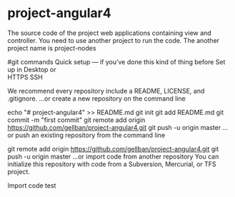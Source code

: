 # project-angular4
The source code of the project web applications containing view and controller. You need to use another project to run the code. The another project name is project-nodes

#git commands
Quick setup — if you’ve done this kind of thing before
 Set up in Desktop	or	
 HTTPS
 SSH
	
We recommend every repository include a README, LICENSE, and .gitignore.
…or create a new repository on the command line

echo "# project-angular4" >> README.md
git init
git add README.md
git commit -m "first commit"
git remote add origin https://github.com/gellban/project-angular4.git
git push -u origin master
…or push an existing repository from the command line

git remote add origin https://github.com/gellban/project-angular4.git
git push -u origin master
…or import code from another repository
You can initialize this repository with code from a Subversion, Mercurial, or TFS project.

Import code
test
